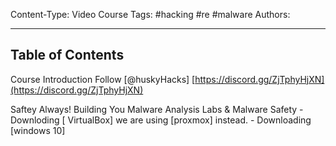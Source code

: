 Content-Type: Video Course
Tags: #hacking #re #malware
Authors: 

---
Table of Contents
---
Course Introduction
Follow [@huskyHacks]
[https://discord.gg/ZjTphyHjXN](https://discord.gg/ZjTphyHjXN)

Saftey Always! Building You Malware Analysis Labs & Malware Safety
	- Downloding [ VirtualBox]
		we are using [proxmox] instead.
	- Downloading [windows 10]
	